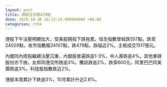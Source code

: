 ```yaml
---
layout: post
title: 港股全日跌479點
date: 2020-10-30 16:13:14.000000000 +08:00
categories: rthk
---
```


港股下午沽壓明顯加大，受美股期指下跌拖累。恒生指數曾經跌557點，跌至24029點，收市指數報24107點，跌479點，跌幅近2%。主板成交1517億元。

內銀同內險股繼續沽壓沉重，內銀股普遍跌逾1-3%，中人壽跌逾4%。其他重磅股份亦下挫。友邦同港交所跌逾3%。騰訊跌逾2%，跌穿600元，阿里巴巴同美團跌逾3%。科技股指數跌近2%。

港股本周累計下跌逾3%，10月累計升近2.8%。
